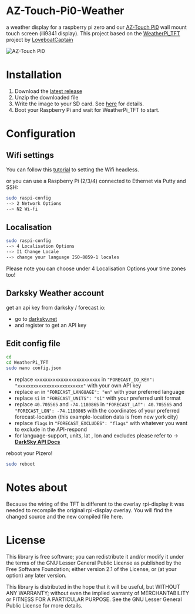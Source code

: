 # AZ-Touch-Pi0-Weather

a weather display for a raspberry pi zero and our [AZ-Touch Pi0](https://www.hwhardsoft.de/english/projects/az-touch-pi0) wall mount touch screen (ili9341 display). This project based on the  [WeatherPi_TFT](https://github.com/LoveBootCaptain/WeatherPi_TFT) project by [LoveboatCaptain](https://github.com/LoveBootCaptain)

![AZ-Touch Pi0](https://user-images.githubusercontent.com/3049858/79135621-eef4f080-7daf-11ea-97a6-8760266a50bb.jpg)

# Installation

1. Download the [latest release](https://drive.google.com/file/d/1fyo7i7ajvh9Jw3eJMkq-weTJ9HY11tWT/)
2. Unzip the downloaded file
3. Write the image to your SD card. See [here](https://www.raspberrypi.org/documentation/installation/installing-images/README.md) for details.
4. Boot your Raspberry Pi and wait for WeatherPi_TFT to start.

# Configuration

##  Wifi settings
You can follow this [tutorial](https://www.raspberrypi.org/documentation/configuration/wireless/headless.md) to setting the Wifi headless. 

or you can use a Raspberry Pi (2/3/4) connected to Ethernet via Putty and SSH:
```bash
sudo raspi-config
--> 2 Network Options
--> N2 Wi-fi
``` 

## Localisation
```bash
sudo raspi-config
--> 4 Localisation Options
--> I1 Change Locale 
--> change your language ISO-8859-1 locales
``` 
Please note you can choose under 4 Localisation Options your time zones too!

## Darksky Weather account
get an api key from darksky / forecast.io:

* go to [darksky.net](https://darksky.net/dev/)
* and register to get an API key

## Edit config file
```bash
cd
cd WeatherPi_TFT
sudo nano config.json
```
* replace `xxxxxxxxxxxxxxxxxxxxxxxxx` in  `"FORECAST_IO_KEY": "xxxxxxxxxxxxxxxxxxxxxxxxx"` with your own API key
* replace `en` in `"FORECAST_LANGUAGE": "en"` with your preferred language
* replace `si` in `"FORECAST_UNITS": "si"` with your preferred unit format
* replace `40.705565` and `-74.1180865` in `"FORECAST_LAT": 40.705565` and `"FORECAST_LON": -74.1180865` with the coordinates of your preferred forecast-location (this example-location data is from new york city)
* replace `flags` in `"FORECAST_EXCLUDES": "flags"` with whatever you want to exclude in the API-respond
* for language-support, units, lat , lon and excludes please refer to -> **[DarkSky API Docs](https://darksky.net/dev/docs/forecast)**

reboot your Pizero!
```bash
sudo reboot
```

# Notes about 
Because the wiring of the TFT is different to the overlay rpi-display it was needed to recompile the original rpi-display overlay. You will find the changed source and the new compiled file here.

# License

This library is free software; you can redistribute it and/or
modify it under the terms of the GNU Lesser General Public
License as published by the Free Software Foundation; either
version 2.1 of the License, or (at your option) any later version.

This library is distributed in the hope that it will be useful,
but WITHOUT ANY WARRANTY; without even the implied warranty of
MERCHANTABILITY or FITNESS FOR A PARTICULAR PURPOSE.  See the GNU
Lesser General Public License for more details.

